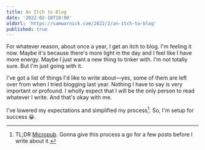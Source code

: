```yaml
---
title: An Itch to Blog
date: '2022-02-18T10:00'
oldUrl: 'https://samwarnick.com/2022/2/an-itch-to-blog'
published: true
---
```


For whatever reason, about once a year, I get an itch to blog. I'm feeling it now. Maybe it's because there's more light in the day and I feel like I have more energy. Maybe I just want a new thing to tinker with. I'm not totally sure. But I'm just going with it.

I've got a list of things I'd like to write about—yes, some of them are left over from when I tried blogging last year. Nothing I have to say is very important or profound. I wholly expect that I will be the only person to read whatever I write. And that's okay with me.

I've lowered my expectations and simplified my process[^1]. So, I'm setup for success 😀.

[^1]: TL;DR [Micropub](https://indieweb.org/Micropub). Gonna give this process a go for a few posts before I write about it.
